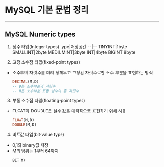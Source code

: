 # MySQL 기본 문법 정리
---

## MySQL Numeric types
1. 정수 타입(Integer types)
    type|저장공간
    --|--
    TINYINT|1byte
    SMALLINT|2byte
    MEDIUMINT|3byte
    INT|4byte
    BIGINT|8byte

2. 고정 소수점 타입(fixed-point types)
- 소수부의 자릿수를 미리 정해두고 고정된 자릿수로만 소수 부분을 표현하는 방식
    ```sql
    DECIMAL(M,D)
    -- D는 소수부분의 자릿수
    -- M은 소수부분 포함 실수의 총 자릿수
    ```

3. 부동 소수점 타입(floating-point types)
- FLOAT와 DOUBLE은 실수 값을 대략적으로 표현하기 위해 사용
    ```sql
    FLOAT(M,D)
    DOUBLE(M,D)
    ```

4. 비트값 타입(bit-value type)
- 0,1의 binary값 저장
- M의 범위는 1부터 64까지
    ```sql
    BIT(M)
    ```